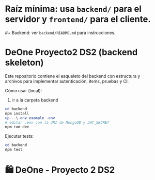 # Raíz mínima: usa `backend/` para el servidor y `frontend/` para el cliente.
#+ Backend: ver `backend/README.md` para instrucciones.
# DeOne Proyecto2 DS2 (backend skeleton)

Este repositorio contiene el esqueleto del backend con estructura y archivos para implementar autenticación, items, pruebas y CI.

Cómo usar (local):

1. Ir a la carpeta backend

```powershell
cd backend
npm install
cp ..\.env.example .env
# editar .env con la URI de MongoDB y JWT_SECRET
npm run dev
```

Ejecutar tests:

```powershell
cd backend
npm test
```
# 🛍️ DeOne - Proyecto 2 DS2
